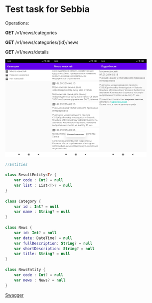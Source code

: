 # Test task for Sebbia

Operations:
<p><b>GET</b> /v1/news/categories</p>
<p><b>GET</b> /v1/news/categories/{id}/news</p>
<p><b>GET</b> /v1/news/details</p>

<div style="display:flex;">
<img alt="App image" src="documents/screenshots/categories.jpg" width="30%">
<img alt="App image" src="documents/screenshots/news_list.jpg" width="30%">
<img alt="App image" src="documents/screenshots/news_details.jpg" width="30%">
</div>

```kotlin
//Entities

class ResultEntity<T> {
    var code : Int? = null
    var list : List<T>? = null
}

class Category {
    var id : Int? = null
    var name : String? = null
}

class News {
    var id: Int? = null
    var date: DateTime? = null
    var fullDescription: String? = null
    var shortDescription: String? = null
    var title: String? = null
}

class NewsEntity {
    var code : Int? = null
    var news : News? = null
}

```

<a href='http://testtask.sebbia.com/swagger-ui.html'>Swagger</a>
